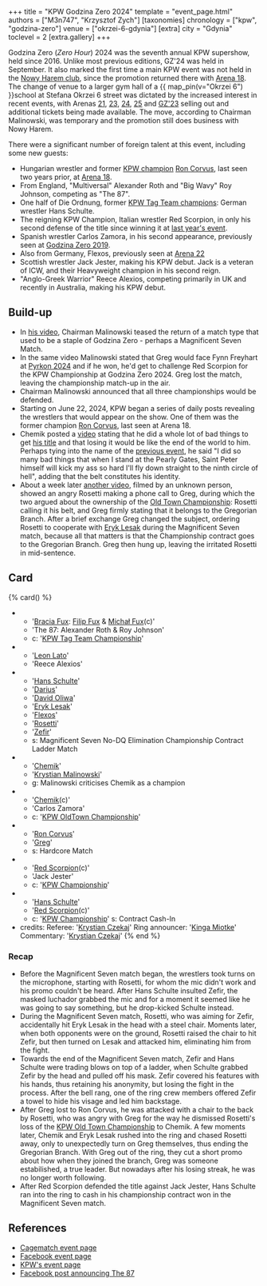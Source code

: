 +++
title = "KPW Godzina Zero 2024"
template = "event_page.html"
authors = ["M3n747", "Krzysztof Zych"]
[taxonomies]
chronology = ["kpw", "godzina-zero"]
venue = ["okrzei-6-gdynia"]
[extra]
city = "Gdynia"
toclevel = 2
[extra.gallery]
+++

Godzina Zero (_Zero Hour_) 2024 was the seventh annual KPW supershow, held since 2016.
Unlike most previous editions, GZ'24 was held in September.
It also marked the first time a main KPW event was not held in the [Nowy Harem club](@/v/atlantic-nh-gdynia.md), since the promotion returned there with [Arena 18](@/e/kpw/2022-03-18-kpw-arena-18.md).
The change of venue to a larger gym hall of a {{ map_pin(v="Okrzei 6") }}school at Stefana Okrzei 6 street was dictated by the increased interest in recent events, with Arenas [21](@/e/kpw/2023-02-24-kpw-arena-21.md), [23](@/e/kpw/2023-11-24-kpw-arena-23.md), [24](@/e/kpw/2024-02-16-kpw-arena-24.md), [25](@/e/kpw/2024-05-17-kpw-arena-25.md) and [GZ'23](@/e/kpw/2023-08-18-kpw-godzina-zero-2023.md) selling out and additional tickets being made available.
The move, according to Chairman Malinowski, was temporary and the promotion still does business with Nowy Harem.

There were a significant number of foreign talent at this event, including some new guests:

* Hungarian wrestler and former [KPW champion](@/c/kpw-championship.md) [Ron Corvus](@/w/ron-corvus.md), last seen two years prior, at [Arena 18](@/e/kpw/2022-03-18-kpw-arena-18.md).
* From England, "Multiversal" Alexander Roth and "Big Wavy" Roy Johnson, competing as "The 87".
* One half of Die Ordnung, former [KPW Tag Team champions](@/c/kpw-tag-team-championship.md): German wrestler Hans Schulte.
* The reigning KPW Champion, Italian wrestler Red Scorpion, in only his second defense of the title since winning it at [last year's event](@/e/kpw/2023-08-18-kpw-godzina-zero-2023.md).
* Spanish wrestler Carlos Zamora, in his second appearance, previously seen at [Godzina Zero 2019](@/e/kpw/2019-08-17-kpw-godzina-zero-2019.md).
* Also from Germany, Flexos, previously seen at [Arena 22](@/e/kpw/2023-05-19-kpw-arena-22.md)
* Scottish wrestler Jack Jester, making his KPW debut. Jack is a veteran of ICW, and their Heavyweight champion in his second reign.
* "Anglo-Greek Warrior" Reece Alexios, competing primarily in UK and recently in Australia, making his KPW debut.

## Build-up

* In [his video][malinowski-video], Chairman Malinowski teased the return of a match type that used to be a staple of Godzina Zero - perhaps a Magnificent Seven Match.
* In the same video Malinowski stated that Greg would face Fynn Freyhart at [Pyrkon 2024](@/e/kpw/2024-06-15-kpw-pyrkon-2024.md) and if he won, he'd get to challenge Red Scorpion for the KPW Championship at Godzina Zero 2024. Greg lost the match, leaving the championship match-up in the air.
* Chairman Malinowski announced that all three championships would be defended.
* Starting on June 22, 2024, KPW began a series of daily posts revealing the wrestlers that would appear on the show. One of them was the former champion [Ron Corvus](@/w/ron-corvus.md), last seen at Arena 18.
* Chemik posted a [video][chemik-video] stating that he did a whole lot of bad things to get [his title](@/c/kpw-old-town-championship.md) and that losing it would be like the end of the world to him. Perhaps tying into the name of the [previous event](@/e/kpw/2024-05-17-kpw-arena-25.md), he said "I did so many bad things that when I stand at the Pearly Gates, Saint Peter himself will kick my ass so hard I'll fly down straight to the ninth circle of hell", adding that the belt constitutes his identity.
* About a week later [another video][rosetti-video], filmed by an unknown person, showed an angry Rosetti making a phone call to Greg, during which the two argued about the ownership of the [Old Town Championship](@/c/kpw-old-town-championship.md): Rosetti calling it his belt, and Greg firmly stating that it belongs to the Gregorian Branch. After a brief exchange Greg changed the subject, ordering Rosetti to cooperate with [Eryk Lesak](@/w/eryk-lesak.md) during the Magnificent Seven match, because all that matters is that the Championship contract goes to the Gregorian Branch. Greg then hung up, leaving the irritated Rosetti in mid-sentence.

## Card

{% card() %}
- - '[Bracia Fux](@/tt/bracia-fux.md): [Filip Fux](@/w/filip-fux.md) & [Michał Fux](@/w/michal-fux.md)(c)'
  - 'The 87: Alexander Roth & Roy Johnson'
  - c: '[KPW Tag Team Championship](@/c/kpw-tag-team-championship.md)'
- - '[Leon Lato](@/w/leon-lato.md)'
  - 'Reece Alexios'
- - '[Hans Schulte](@/w/hans-schulte.md)'
  - '[Darius](@/w/darius.md)'
  - '[David Oliwa](@/w/david-oliwa.md)'
  - '[Eryk Lesak](@/w/eryk-lesak.md)'
  - '[Flexos](@/w/flexos.md)'
  - '[Rosetti](@/w/rosetti.md)'
  - '[Zefir](@/w/zefir.md)'
  - s: Magnificent Seven No-DQ Elimination Championship Contract Ladder Match
- - '[Chemik](@/w/chemik.md)'
  - '[Krystian Malinowski](@/w/krystian-malinowski.md)'
  - g: Malinowski criticises Chemik as a champion
- - '[Chemik](@/w/chemik.md)(c)'
  - 'Carlos Zamora'
  - c: '[KPW OldTown Championship](@/c/kpw-old-town-championship.md)'
- - '[Ron Corvus](@/w/ron-corvus.md)'
  - '[Greg](@/w/greg.md)'
  - s: Hardcore Match
- - '[Red Scorpion](@/w/red-scorpion.md)(c)'
  - 'Jack Jester'
  - c: '[KPW Championship](@/c/kpw-championship.md)'
- - '[Hans Schulte](@/w/hans-schulte.md)'
  - '[Red Scorpion](@/w/red-scorpion.md)(c)'
  - c: '[KPW Championship](@/c/kpw-championship.md)'
    s: Contract Cash-In
- credits:
    Referee: '[Krystian Czekaj](@/w/krystian-czekaj.md)'
    Ring announcer: '[Kinga Miotke](@/w/kinga-miotke.md)'
    Commentary: '[Krystian Czekaj](@/w/krystian-czekaj.md)'
{% end %}

### Recap

* Before the Magnificent Seven match began, the wrestlers took turns on the microphone, starting with Rosetti, for whom the mic didn't work and his promo couldn't be heard.
  After Hans Schulte insulted Zefir, the masked luchador grabbed the mic and for a moment it seemed like he was going to say something, but he drop-kicked Schulte instead.
* During the Magnificent Seven match, Rosetti, who was aiming for Zefir, accidentally hit Eryk Lesak in the head with a steel chair. Moments later, when both opponents were on the ground, Rosetti raised the chair to hit Zefir, but then turned on Lesak and attacked him, eliminating him from the fight.
* Towards the end of the Magnificent Seven match, Zefir and Hans Schulte were trading blows on top of a ladder, when Schulte grabbed Zefir by the head and pulled off his mask. Zefir covered his features with his hands, thus retaining his anonymity, but losing the fight in the process. After the bell rang, one of the ring crew members offered Zefir a towel to hide his visage and led him backstage.
* After Greg lost to Ron Corvus, he was attacked with a chair to the back by Rosetti, who was angry with Greg for the way he dismissed Rosetti's loss of the [KPW Old Town Championship](@/c/kpw-old-town-championship.md) to Chemik.
  A few moments later, Chemik and Eryk Lesak rushed into the ring and chased Rosetti away, only to unexpectedly turn on Greg themselves, thus ending the Gregorian Branch.
  With Greg out of the ring, they cut a short promo about how when they joined the branch, Greg was someone estabilished, a true leader. But nowadays after his losing streak, he was no longer worth following.
* After Red Scorpion defended the title against Jack Jester, Hans Schulte ran into the ring to cash in his championship contract won in the Magnificent Seven match.

## References

* [Cagematch event page](https://www.cagematch.net/?id=1&nr=397161)
* [Facebook event page](https://www.facebook.com/events/1031987541820081/)
* [KPW's event page](https://kpwrestling.pl/events/kpw-godzina-zero-2024/)
* [Facebook post announcing The 87](https://www.facebook.com/kpwrestling/posts/pfbid033YGbDVKzLTZneghCm8eWyJXLbcV651TKT4qaKUu8fhaMDKv9X56zXZ4zDmhTVqkAl)

[malinowski-video]: https://www.youtube.com/watch?v=dZ1HmSC_iqs
[chemik-video]: https://www.youtube.com/watch?v=nJ23NvOAGCM
[rosetti-video]: https://www.youtube.com/watch?v=ddDugsVF4g0
